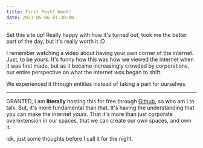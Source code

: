 ```yaml
---
title: First Post! Woot!
date: 2023-05-06 01:30:00
---
```


Set this site up! Really happy with how it's turned out, took me the better part of the day, but it's really worth it :D

I remember watching a video about having your own corner of the internet. Just, to be *yours*. It's funny how this was how we viewed the internet when it was first made, but as it became increasingly crowded by corporations, our entire perspective on what the internet *was* began to shift.

We experienced it through entities instead of taking a part for ourselves.

---

GRANTED, I am **literally** hosting this for free through [Github](www.github.com), so who am I to talk. But, it's more fundamental than that. It's having the understanding that you can make the internet *yours*. That it's more than just corporate overextension in our spaces, that we can create our own spaces, and own it.

idk, just some thoughts before I call it for the night.

